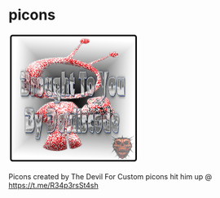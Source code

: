 # picons

![Image description](devilscode.png)

Picons created by The Devil For Custom picons hit him up @ https://t.me/R34p3rsSt4sh
